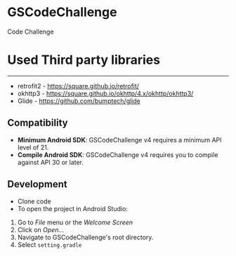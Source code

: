 # GSCodeChallenge
Code Challenge

# Used Third party libraries
----------------------------
* retrofit2 - https://square.github.io/retrofit/
* okhttp3 - https://square.github.io/okhttp/4.x/okhttp/okhttp3/
* Glide - https://github.com/bumptech/glide

Compatibility
-------------
 * **Minimum Android SDK**: GSCodeChallenge v4 requires a minimum API level of 21.
 * **Compile Android SDK**: GSCodeChallenge v4 requires you to compile against API 30 or later.

Development
-----------
* Clone code
* To open the project in Android Studio:

1. Go to *File* menu or the *Welcome Screen*
2. Click on *Open...*
3. Navigate to GSCodeChallenge's root directory.
4. Select `setting.gradle`

 